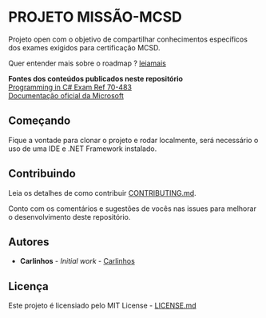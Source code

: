 # PROJETO MISSÃO-MCSD

Projeto open com o objetivo de compartilhar conhecimentos específicos dos exames exigidos para certificação MCSD. 

Quer entender mais sobre o roadmap ? [leiamais](https://medium.com/@carloshoribeiro/passo-a-passo-miss%C3%A3o-mcsd-6a09956ef817)


**Fontes dos conteúdos publicados neste repositório**    
[Programming in C# Exam Ref 70-483](https://github.com/harryi3t/PDFs/blob/master/Exam%20Ref%2070-483%20Programming%20in%20C%23%2C%20Wouter%20de%20Kort%2C%20O%C2%B4Reilly%2C%202013.pdf)    
[Documentação oficial da Microsoft](https://docs.microsoft.com/en-us/dotnet/csharp/language-reference/)    

## Começando

Fique a vontade para clonar o projeto e rodar localmente, será necessário o uso de uma IDE e .NET Framework instalado.

## Contribuindo

Leia os detalhes de como contribuir [CONTRIBUTING.md](https://gist.github.com/PurpleBooth/b24679402957c63ec426).

Conto com os comentários e sugestões de vocês nas issues para melhorar o desenvolvimento deste repositório.

## Autores

* **Carlinhos** - *Initial work* - [Carlinhos](https://github.com/carloshenriqueribeiro)

## Licença

Este projeto é licensiado pelo MIT License - [LICENSE.md](LICENSE.md)

